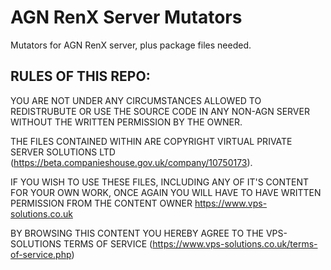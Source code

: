 # AGN RenX Server Mutators
Mutators for AGN RenX server, plus package files needed.


## RULES OF THIS REPO:

YOU ARE NOT UNDER ANY CIRCUMSTANCES ALLOWED TO REDISTRUBUTE OR USE THE SOURCE CODE IN ANY NON-AGN SERVER WITHOUT THE WRITTEN PERMISSION BY THE OWNER.

THE FILES CONTAINED WITHIN ARE COPYRIGHT VIRTUAL PRIVATE SERVER SOLUTIONS LTD (https://beta.companieshouse.gov.uk/company/10750173).

IF YOU WISH TO USE THESE FILES, INCLUDING ANY OF IT'S CONTENT FOR YOUR OWN WORK, ONCE AGAIN YOU WILL HAVE TO HAVE WRITTEN PERMISSION FROM THE CONTENT OWNER https://www.vps-solutions.co.uk

BY BROWSING THIS CONTENT YOU HEREBY AGREE TO THE VPS-SOLUTIONS TERMS OF SERVICE (https://www.vps-solutions.co.uk/terms-of-service.php)
